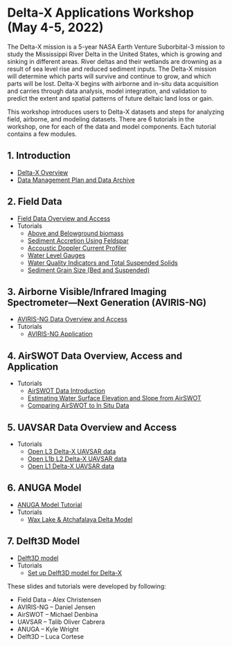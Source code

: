 #  Delta-X Applications Workshop (May 4-5, 2022)

The Delta-X mission is a 5-year NASA Earth Venture Suborbital-3 mission to study the Mississippi River Delta in the United States, which is growing and sinking in different areas. River deltas and their wetlands are drowning as a result of sea level rise and reduced sediment inputs. The Delta-X mission will determine which parts will survive and continue to grow, and which parts will be lost. Delta-X begins with airborne and in-situ data acquisition and carries through data analysis, model integration, and validation to predict the extent and spatial patterns of future deltaic land loss or gain.

This workshop introduces users to Delta-X datasets and steps for analyzing field, airborne, and modeling datasets. There are 6 tutorials in the workshop, one for each of the data and model components. Each tutorial contains a few modules.

## 1. Introduction
- [Delta-X Overview](slides/DeltaX_Overview_Apps_Workshop_Simard.pdf)
- [Data Management Plan and Data Archive](slides/DeltaX_DataOverview_Apps_Workshop_Jones.pdf)

## 2. Field Data
- [Field Data Overview and Access](slides/DeltaX_FieldData_Apps_Workshop_Christensen.pdf)
- Tutorials
  - [Above and Belowground biomass]()
  - [Sediment Accretion Using Feldspar]()
  - [Accoustic Doppler Current Profiler]()
  - [Water Level Gauges]()
  - [Water Quality Indicators and Total Suspended Solids]()
  - [Sediment Grain Size (Bed and Suspended)]()
## 3. Airborne Visible/Infrared Imaging Spectrometer—Next Generation (AVIRIS-NG)
- [AVIRIS-NG Data Overview and Access](slides/DeltaX_AVIRISNG_Apps_Workshop_Jensen.pdf)
- Tutorials
  - [AVIRIS-NG Application]()
## 4. AirSWOT Data Overview, Access and Application
- Tutorials
  - [AirSWOT Data Introduction]()
  - [Estimating Water Surface Elevation and Slope from AirSWOT]()
  - [Comparing AirSWOT to In Situ Data]()
## 5. UAVSAR Data Overview and Access
- Tutorials
  - [Open L3 Delta-X UAVSAR data]()
  - [Open L1b L2 Delta-X UAVSAR data]()
  - [Open L1 Delta-X UAVSAR data]()
## 6. ANUGA Model
- [ANUGA Model Tutorial](slides/DeltaX_ANUGA_Apps_Workshop_Wright.pdf)
- Tutorials
  - [Wax Lake & Atchafalaya Delta Model]()
## 7. Delft3D Model
- [Delft3D model](slides/DeltaX_Delft3d_Apps_Workshop_Cortese.pdf)
- Tutorials
  - [Set up Delft3D model for Delta-X]()

These slides and tutorials were developed by following:
- Field Data – Alex Christensen
- AVIRIS-NG – Daniel Jensen
- AirSWOT – Michael Denbina
- UAVSAR – Talib Oliver Cabrera
- ANUGA – Kyle Wright
- Delft3D – Luca Cortese
